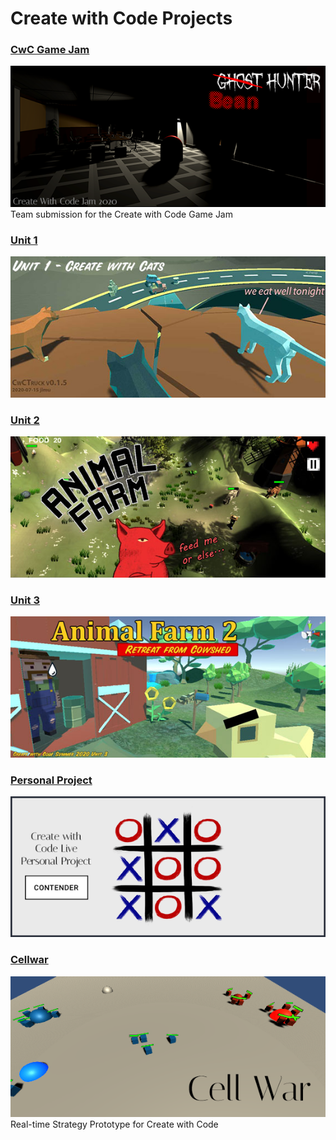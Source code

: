 # Create with Code Projects

### [CwC Game Jam](cwcscream/index.html)
[![CwCJam](/images/cwcjam_splash_572x256.png)](cwcscream/index.html)<br>
Team submission for the Create with Code Game Jam
### [Unit 1](CwCTruck_0_1_5/index.html)
[![Unit 1](/images/unit1_splash_572x256.jpg)](CwCTruck_0_1_5/index.html)
### [Unit 2](CwCAnimalFarm/index.html)
[![Unit 2](/images/af1_splash_572x256.jpg)](CwCAnimalFarm/index.html)

### [Unit 3](CwCCowshed/index.html)
[![Unit 3](/images/af2_splash_572x256.jpg)](CwCCowshed/index.html)

### [Personal Project](https://connect.unity.com/p/tic-tac-toe-7)
[![TicTacToe](/images/tictactoe_splash_572x256.png)](https://connect.unity.com/p/tic-tac-toe-7)

### [Cellwar](Cellwar/index.html)
[![Cellwar](/images/cellwar_splash_572x256.png)](Cellwar/index.html)<br>
Real-time Strategy Prototype for Create with Code

